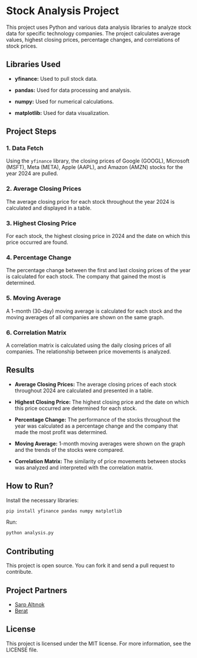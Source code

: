 # Stock Analysis Project

This project uses Python and various data analysis libraries to analyze stock data for specific technology companies. The project calculates average values, highest closing prices, percentage changes, and correlations of stock prices.

## Libraries Used

- **yfinance:** Used to pull stock data.

- **pandas:** Used for data processing and analysis.

- **numpy:** Used for numerical calculations.

- **matplotlib:** Used for data visualization.

## Project Steps

### 1. Data Fetch
Using the `yfinance` library, the closing prices of Google (GOOGL), Microsoft (MSFT), Meta (META), Apple (AAPL), and Amazon (AMZN) stocks for the year 2024 are pulled.

### 2. Average Closing Prices
The average closing price for each stock throughout the year 2024 is calculated and displayed in a table.

### 3. Highest Closing Price
For each stock, the highest closing price in 2024 and the date on which this price occurred are found.

### 4. Percentage Change
The percentage change between the first and last closing prices of the year is calculated for each stock. The company that gained the most is determined.

### 5. Moving Average
A 1-month (30-day) moving average is calculated for each stock and the moving averages of all companies are shown on the same graph.

### 6. Correlation Matrix
A correlation matrix is ​​calculated using the daily closing prices of all companies. The relationship between price movements is analyzed.

## Results

- **Average Closing Prices:** The average closing prices of each stock throughout 2024 are calculated and presented in a table.
- **Highest Closing Price:** The highest closing price and the date on which this price occurred are determined for each stock.
- **Percentage Change:** The performance of the stocks throughout the year was calculated as a percentage change and the company that made the most profit was determined.

- **Moving Average:** 1-month moving averages were shown on the graph and the trends of the stocks were compared.

- **Correlation Matrix:** The similarity of price movements between stocks was analyzed and interpreted with the correlation matrix.

## How to Run?

Install the necessary libraries:

```bash
pip install yfinance pandas numpy matplotlib
```

Run:

```bash
python analysis.py
```

## Contributing
This project is open source. You can fork it and send a pull request to contribute.

## Project Partners
- [Sarp Altınok](https://github.com/sarpaltinok)
- [Berat](https://github.com/brgkdm)
## License
This project is licensed under the MIT license. For more information, see the LICENSE file.